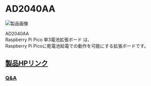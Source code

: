 # AD2040AA

![製品画像](https://bit-trade-one.co.jp/wp/wp-content/uploads/2023/04/515-2.jpg)

AD2040AA  
Raspberry Pi Pico 単3電池拡張ボード は、  
Raspberry Pi Picoに乾電池給電での動作を可能にする拡張ボードです。  


## [製品HPリンク](https://bit-trade-one.co.jp/ad2040aa/) 

### [Q&A](FAQ.md)
